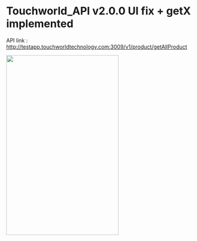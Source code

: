 # Touchworld_API v2.0.0 UI fix + getX implemented 

API link : http://testapp.touchworldtechnology.com:3009/v1/product/getAllProduct

<img src=https://github.com/thedemonKingx1337/touchworld_API-v2.0-UI-Fix---getX/assets/43701328/1c49574f-8bd6-4c69-b74b-1b4168c1f421 width="300" height="480"/>
